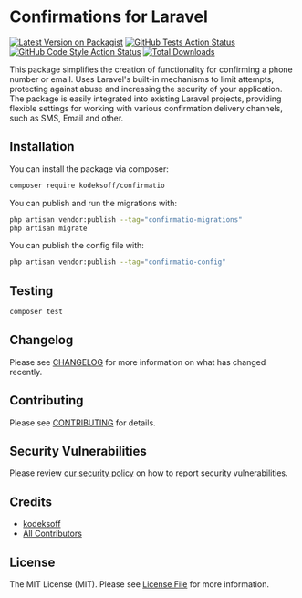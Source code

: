 # Confirmations for Laravel

[![Latest Version on Packagist](https://img.shields.io/packagist/v/kodeksoff/confirmatio.svg?style=flat-square)](https://packagist.org/packages/kodeksoff/confirmatio)
[![GitHub Tests Action Status](https://img.shields.io/github/actions/workflow/status/kodeksoff/confirmatio/run-tests.yml?branch=main&label=tests&style=flat-square)](https://github.com/kodeksoff/confirmatio/actions?query=workflow%3Arun-tests+branch%3Amain)
[![GitHub Code Style Action Status](https://img.shields.io/github/actions/workflow/status/kodeksoff/confirmatio/fix-php-code-style-issues.yml?branch=main&label=code%20style&style=flat-square)](https://github.com/kodeksoff/confirmatio/actions?query=workflow%3A"Fix+PHP+code+style+issues"+branch%3Amain)
[![Total Downloads](https://img.shields.io/packagist/dt/kodeksoff/confirmatio.svg?style=flat-square)](https://packagist.org/packages/kodeksoff/confirmatio)

This package simplifies the creation of functionality for confirming a phone number or email. Uses Laravel's built-in mechanisms to limit attempts, protecting against abuse and increasing the security of your application. The package is easily integrated into existing Laravel projects, providing flexible settings for working with various confirmation delivery channels, such as SMS, Email and other.

## Installation

You can install the package via composer:

```bash
composer require kodeksoff/confirmatio
```

You can publish and run the migrations with:

```bash
php artisan vendor:publish --tag="confirmatio-migrations"
php artisan migrate
```

You can publish the config file with:

```bash
php artisan vendor:publish --tag="confirmatio-config"
```

## Testing

```bash
composer test
```

## Changelog

Please see [CHANGELOG](CHANGELOG.md) for more information on what has changed recently.

## Contributing

Please see [CONTRIBUTING](CONTRIBUTING.md) for details.

## Security Vulnerabilities

Please review [our security policy](../../security/policy) on how to report security vulnerabilities.

## Credits

- [kodeksoff](https://github.com/kodeksoff)
- [All Contributors](../../contributors)

## License

The MIT License (MIT). Please see [License File](LICENSE.md) for more information.
